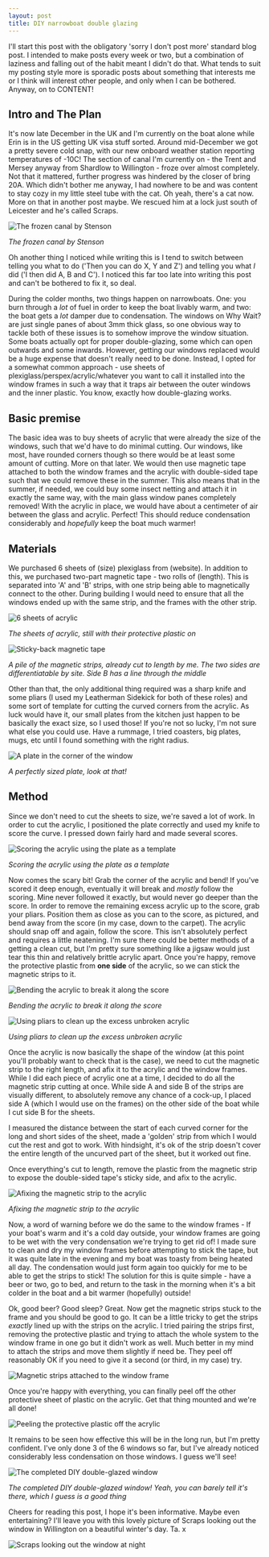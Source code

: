 ```yaml
---
layout: post
title: DIY narrowboat double glazing
---
```


I'll start this post with the obligatory 'sorry I don't post more' standard blog
post. I intended to make posts every week or two, but a combination of laziness
and falling out of the habit meant I didn't do that. What tends to suit my
posting style more is sporadic posts about something that interests me or I
think will interest other people, and only when I can be bothered. Anyway, on to
CONTENT!

## Intro and The Plan

It's now late December in the UK and I'm currently on the boat alone while Erin
is in the US getting UK visa stuff sorted. Around mid-December we got a pretty
severe cold snap, with our new onboard weather station reporting temperatures of
-10C! The section of canal I'm currently on - the Trent and Mersey anyway from
Shardlow to Willington - froze over almost completely. Not that it mattered,
further progress was hindered by the closer of bring 20A. Which didn't bother me
anyway, I had nowhere to be and was content to stay cozy in my little steel tube
with the cat. Oh yeah, there's a cat now. More on that in another post maybe. We
rescued him at a lock just south of Leicester and he's called Scraps.

![The frozen canal by Stenson](/images/03-frozen-stenson.jpg)

_The frozen canal by Stenson_

Oh another thing I noticed while writing this is I tend to switch between
telling you what to do ('Then you can do X, Y and Z') and telling you what _I_
did ('I then did A, B and C'). I noticed this far too late into writing this
post and can't be bothered to fix it, so deal.

During the colder months, two things happen on narrowboats. One: you burn
through a _lot_ of fuel in order to keep the boat livably warm, and two: the
boat gets a _lot_ damper due to condensation. The windows on Why Wait? are just
single panes of about 3mm thick glass, so one obvious way to tackle both of
these issues is to somehow improve the window situation. Some boats actually opt
for proper double-glazing, some which can open outwards and some inwards.
However, getting our windows replaced would be a huge expense that doesn't
really need to be done. Instead, I opted for a somewhat common approach - use
sheets of plexiglass/perspex/acrylic/whatever you want to call it installed into
the window frames in such a way that it traps air between the outer windows and
the inner plastic. You know, exactly how double-glazing works.

## Basic premise

The basic idea was to buy sheets of acrylic that were already the size of the
windows, such that we'd have to do minimal cutting. Our windows, like most, have
rounded corners though so there would be at least some amount of cutting. More
on that later. We would then use magnetic tape attached to both the window
frames and the acrylic with double-sided tape such that we could remove these in
the summer. This also means that in the summer, if needed, we could buy some
insect netting and attach it in exactly the same way, with the main glass window
panes completely removed! With the acrylic in place, we would have about a
centimeter of air between the glass and acrylic. Perfect! This should reduce
condensation considerably and _hopefully_ keep the boat much warmer!

## Materials

We purchased 6 sheets of (size) plexiglass from (website). In addition to this,
we purchased two-part magnetic tape - two rolls of (length). This is separated
into 'A' and 'B' strips, with one strip being able to magnetically connect to
the other. During building I would need to ensure that all the windows ended up
with the same strip, and the frames with the other strip.

![6 sheets of acrylic](/images/03-acrylic.jpg)

_The sheets of acrylic, still with their protective plastic on_

![Sticky-back magnetic tape](/images/03-magnetic-tape.jpg)

_A pile of the magnetic strips, already cut to length by me. The two sides are
differentiatable by site. Side B has a line through the middle_

Other than that, the only additional thing required was a sharp knife and some
pliars (I used my Leatherman Sidekick for both of these roles) and some sort of
template for cutting the curved corners from the acrylic. As luck would have it,
our small plates from the kitchen just happen to be basically the exact size, so
I used those! If you're not so lucky, I'm not sure what else you could use. Have
a rummage, I tried coasters, big plates, mugs, etc until I found something with
the right radius.

![A plate in the corner of the window](/images/03-plate.jpg)

_A perfectly sized plate, look at that!_

## Method

Since we don't need to cut the sheets to size, we're saved a lot of work. In
order to cut the acrylic, I positioned the plate correctly and used my knife to
score the curve. I pressed down fairly hard and made several scores.

![Scoring the acrylic using the plate as a template](/images/03-scoring.jpg)

_Scoring the acrylic using the plate as a template_

Now comes the scary bit! Grab the corner of the acrylic and bend! If you've
scored it deep enough, eventually it will break and _mostly_ follow the scoring.
Mine never followed it exactly, but would never go deeper than the score. In
order to remove the remaining excess acrylic up to the score, grab your pliars.
Position them as close as you can to the score, as pictured, and bend away from
the score (in my case, down to the carpet). The acrylic should snap off and
again, follow the score. This isn't absolutely perfect and requires a little
neatening. I'm sure there could be better methods of a getting a clean cut, but
I'm pretty sure something like a jigsaw would just tear this thin and relatively
brittle acrylic apart. Once you're happy, remove the protective plastic from
**one side** of the acrylic, so we can stick the magnetic strips to it.

![Bending the acrylic to break it along the score](/images/03-bend-acrylic.jpg)

_Bending the acrylic to break it along the score_

![Using pliars to clean up the excess unbroken acrylic](/images/03-pliars.jpg)

_Using pliars to clean up the excess unbroken acrylic_

Once the acrylic is now basically the shape of the window (at this point you'll
probably want to check that is the case), we need to cut the magnetic strip to
the right length, and afix it to the acrylic and the window frames. While I did
each piece of acrylic one at a time, I decided to do all the magnetic strip
cutting at once. While side A and side B of the strips are visually different,
to absolutely remove any chance of a cock-up, I placed side A (which I would use
on the frames) on the other side of the boat while I cut side B for the sheets.

I measured the distance between the start of each curved corner for the long and
short sides of the sheet, made a 'golden' strip from which I would cut the rest
and got to work. With hindsight, it's ok of the strip doesn't cover the entire
length of the uncurved part of the sheet, but it worked out fine.

Once everything's cut to length, remove the plastic from the magnetic strip to
expose the double-sided tape's sticky side, and afix to the acrylic.

![Afixing the magnetic strip to the acrylic](/images/03-sticking-magnetic-strip.jpg)

_Afixing the magnetic strip to the acrylic_

Now, a word of warning before we do the same to the window frames - If your
boat's warm and it's a cold day outside, your window frames are going to be wet
with the very condensation we're trying to get rid of! I made sure to clean and
dry my window frames before attempting to stick the tape, but it was quite late
in the evening and my boat was toasty from being heated all day. The
condensation would just form again too quickly for me to be able to get the
strips to stick! The solution for this is quite simple - have a beer or two, go
to bed, and return to the task in the morning when it's a bit colder in the boat
and a bit warmer (hopefully) outside!

Ok, good beer? Good sleep? Great. Now get the magnetic strips stuck to the frame
and you should be good to go. It can be a little tricky to get the strips
_exactly_ lined up with the strips on the acrylic. I tried pairing the strips
first, removing the protective plastic and trying to attach the whole system to
the window frame in one go but it didn't work as well. Much better in my mind to
attach the strips and move them slightly if need be. They peel off reasonably OK
if you need to give it a second (or third, in my case) try.

![Magnetic strips attached to the window frame](/images/03-strips-on-frame.jpg)

Once you're happy with everything, you can finally peel off the other protective
sheet of plastic on the acrylic. Get that thing mounted and we're all done!

![Peeling the protective plastic off the acrylic](/images/03-peeling-acrylic.jpg)

It remains to be seen how effective this will be in the long run, but I'm pretty
confident. I've only done 3 of the 6 windows so far, but I've already noticed
considerably less condensation on those windows. I guess we'll see!

![The completed DIY double-glazed window](/images/03-completed-window.jpg)

_The completed DIY double-glazed window! Yeah, you can barely tell it's there,
which I guess is a good thing_

Cheers for reading this post, I hope it's been informative. Maybe even
entertaining? I'll leave you with this lovely picture of Scraps looking out the
window in Willington on a beautiful winter's day. Ta. x

![Scraps looking out the window at night](/images/03-scraps.jpg)
